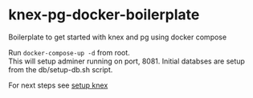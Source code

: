 # knex-pg-docker-boilerplate
Boilerplate to get started with knex and pg using docker compose

Run `docker-compose-up -d` from root.  
This will setup adminer running on port, 8081. 
Initial databses are setup from the db/setup-db.sh script.

For next steps see [setup knex](https://github.com/vdazrat/knex-pg-docker-boilerplate/tree/knex-setup)
